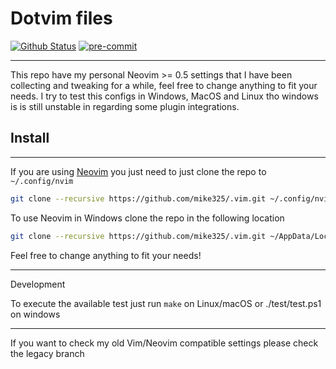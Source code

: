 # Dotvim files

[![Github Status](https://github.com/Mike325/.vim/workflows/neovimfiles/badge.svg)](https://github.com/Mike325/.vim/actions)
[![pre-commit](https://img.shields.io/badge/pre--commit-enabled-brightgreen?logo=pre-commit&logoColor=white)](https://github.com/pre-commit/pre-commit)

---

This repo have my personal Neovim >= 0.5 settings that I have been collecting and tweaking
for a while, feel free to change anything to fit your needs. I try to test this configs in Windows, MacOS and Linux
tho windows is is still unstable in regarding some plugin integrations.

## Install

---

If you are using [Neovim](https://neovim.io/) you just need to just clone the repo to `~/.config/nvim`

```sh
git clone --recursive https://github.com/mike325/.vim.git ~/.config/nvim/
```

To use Neovim in Windows clone the repo in the following location

```sh
git clone --recursive https://github.com/mike325/.vim.git ~/AppData/Local/nvim/
```

Feel free to change anything to fit your needs!

---
Development

To execute the available test just run `make` on Linux/macOS or ./test/test.ps1 on windows

---

If you want to check my old Vim/Neovim compatible settings please check the legacy branch
